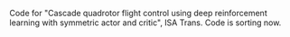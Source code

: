 Code for "Cascade quadrotor flight control using deep reinforcement learning with symmetric actor and critic", ISA Trans.
Code is sorting now.
